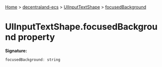 [Home](./index) &gt; [decentraland-ecs](./decentraland-ecs.md) &gt; [UIInputTextShape](./decentraland-ecs.uiinputtextshape.md) &gt; [focusedBackground](./decentraland-ecs.uiinputtextshape.focusedbackground.md)

# UIInputTextShape.focusedBackground property


**Signature:**
```javascript
focusedBackground: string
```
